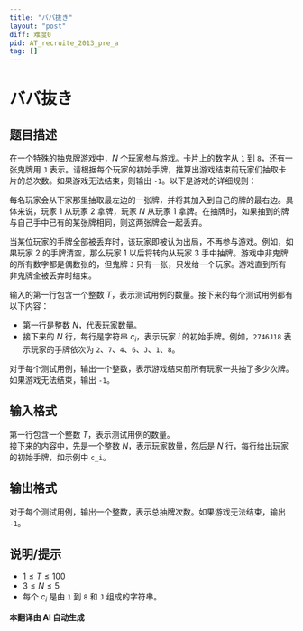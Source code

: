 ```yaml
---
title: "ババ抜き"
layout: "post"
diff: 难度0
pid: AT_recruite_2013_pre_a
tag: []
---
```


# ババ抜き

## 题目描述

在一个特殊的抽鬼牌游戏中，$N$ 个玩家参与游戏。卡片上的数字从 `1` 到 `8`，还有一张鬼牌用 `J` 表示。请根据每个玩家的初始手牌，推算出游戏结束前玩家们抽取卡片的总次数。如果游戏无法结束，则输出 `-1`。以下是游戏的详细规则：

每名玩家会从下家那里抽取最左边的一张牌，并将其加入到自己的牌的最右边。具体来说，玩家 1 从玩家 2 拿牌，玩家 $N$ 从玩家 1 拿牌。在抽牌时，如果抽到的牌与自己手中已有的某张牌相同，则这两张牌会一起丢弃。

当某位玩家的手牌全部被丢弃时，该玩家即被认为出局，不再参与游戏。例如，如果玩家 2 的手牌清空，那么玩家 1 以后将转向从玩家 3 手中抽牌。游戏中非鬼牌的所有数字都是偶数张的，但鬼牌 `J` 只有一张，只发给一个玩家。游戏直到所有非鬼牌全被丢弃时结束。

输入的第一行包含一个整数 $T$，表示测试用例的数量。接下来的每个测试用例都有以下内容：

- 第一行是整数 $N$，代表玩家数量。
- 接下来的 $N$ 行，每行是字符串 $c_i$，表示玩家 $i$ 的初始手牌。例如，`2746J18` 表示玩家的手牌依次为 `2`、`7`、`4`、`6`、`J`、`1`、`8`。

对于每个测试用例，输出一个整数，表示游戏结束前所有玩家一共抽了多少次牌。如果游戏无法结束，输出 `-1`。

## 输入格式

第一行包含一个整数 $T$，表示测试用例的数量。  
接下来的内容中，先是一个整数 $N$，表示玩家数量，然后是 $N$ 行，每行给出玩家的初始手牌，如示例中 `c_i`。

## 输出格式

对于每个测试用例，输出一个整数，表示总抽牌次数。如果游戏无法结束，输出 `-1`。

## 说明/提示

- $1 \le T \le 100$
- $3 \le N \le 5$
- 每个 $c_i$ 是由 `1` 到 `8` 和 `J` 组成的字符串。

 **本翻译由 AI 自动生成**

